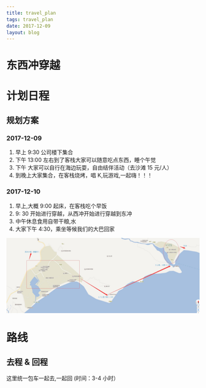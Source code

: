 ```yaml
---
title: travel_plan    
tags: travel_plan      
date: 2017-12-09      
layout: blog
---
```


东西冲穿越
===

# 计划日程

<h2 id="p2">规划方案</h2>

### 2017-12-09

1. 早上 9:30 公司楼下集合
2. 下午 13:00 左右到了客栈大家可以随意吃点东西，睡个午觉
3. 下午 大家可以自行在海边玩耍，自由结伴活动（去沙滩 15 元/人）   
4. 到晚上大家集合，在客栈烧烤，唱 K,玩游戏,一起嗨！！！

### 2017-12-10

1. 早上,大概 9:00 起床，在客栈吃个早饭
2. 9: 30 开始进行穿越，从西冲开始进行穿越到东冲
3. 中午休息食用自带干粮,水   
4. 大家下午 4:30，乘坐等候我们的大巴回家

![穿越路线图](travel_way.jpg)

# 路线
## 去程 & 回程

这里统一包车一起去,一起回
(时间：3-4 小时）












